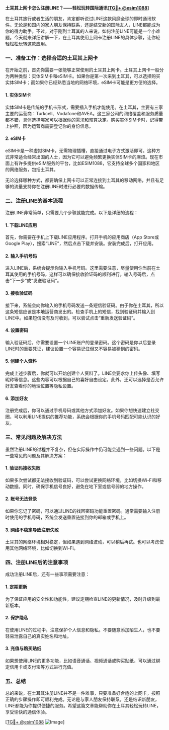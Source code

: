 **土耳其上网卡怎么注册LINE？——轻松玩转国际通讯[[TG💪+ @esim1088](https://t.me/s/esim1088)]**

在土耳其旅行或者生活的朋友，肯定都听说过LINE这款风靡全球的即时通讯软件。无论是和国内的家人朋友保持联系，还是结交新的国际友人，LINE都能成为你的得力助手。不过，对于刚到土耳其的人来说，如何注册LINE可能是一个小难题。今天就来详细讲解一下，在土耳其使用上网卡注册LINE的具体步骤，让你轻轻松松玩转这款应用。

### **一、准备工作：选择合适的土耳其上网卡**

在开始之前，首先你需要一张能够正常使用的土耳其上网卡。土耳其上网卡一般分为两种类型：实体SIM卡和eSIM卡。如果你是第一次来到土耳其，可以选择购买实体SIM卡；而如果你已经熟悉当地的网络环境，eSIM卡可能是更方便的选择。

#### **1. 实体SIM卡**
实体SIM卡是传统的手机卡形式，需要插入手机才能使用。在土耳其，主要有三家主要的运营商：Turkcell、Vodafone和AVEA。这三家公司的网络覆盖和服务质量都不错，具体选择哪家可以根据你的需求和预算决定。购买实体SIM卡时，记得带上护照，因为运营商需要登记你的身份信息。

#### **2. eSIM卡**
eSIM卡是一种虚拟SIM卡，无需物理插槽，直接通过电子方式激活即可。这种方式非常适合经常出国的人士，因为它可以避免频繁更换实体SIM卡的麻烦。现在市面上有许多提供eSIM服务的平台，比如ESIM1088，它支持全球多个国家和地区的网络服务，包括土耳其。

无论选择哪种方式，都要确保上网卡可以正常连接到土耳其的移动网络，并且有足够的流量支持你在注册LINE时进行必要的数据传输。

### **二、注册LINE的基本流程**

注册LINE非常简单，只需要几个步骤就能完成。以下是详细的流程：

#### **1. 下载LINE应用**
首先，你需要在手机上下载LINE应用程序。打开手机的应用商店（App Store或Google Play），搜索“LINE”，然后点击下载并安装。安装完成后，打开应用。

#### **2. 输入手机号码**
进入LINE后，系统会提示你输入手机号码。这里需要注意，尽量使用你当前在土耳其使用的手机号码，这样可以确保接收验证码的顺利进行。输入号码后，点击“下一步”或“发送验证码”。

#### **3. 接收验证码**
接下来，系统会向你输入的手机号码发送一条短信验证码。由于你在土耳其，所以这条短信应该是本地运营商发出的。检查手机上的短信，找到验证码并输入到LINE中。如果短信没有及时收到，可以尝试点击“重新发送验证码”。

#### **4. 设置密码**
输入验证码后，你需要设置一个LINE账户的登录密码。这个密码是你以后登录LINE时的重要凭证，建议设置一个容易记住但又不容易被猜到的密码。

#### **5. 创建个人资料**
完成上述步骤后，你就可以开始创建个人资料了。LINE会要求你上传头像、填写昵称等信息。这些内容可以根据自己的喜好自由设定。此外，还可以选择是否允许好友查看你的地理位置等隐私设置。

#### **6. 添加好友**
注册完成后，你可以通过手机号码或其他方式添加好友。如果你想快速建立社交圈，可以利用LINE提供的推荐功能，系统会根据你的手机号码匹配可能认识的好友。

### **三、常见问题及解决方法**

虽然注册LINE的过程并不复杂，但在实际操作中仍可能会遇到一些问题。以下是一些常见的问题及其解决方案：

#### **1. 验证码接收失败**
如果多次尝试都无法接收到验证码，可以尝试更换网络环境，比如切换Wi-Fi和移动数据。同时，确保手机信号良好，避免在地下室或信号弱的地方操作。

#### **2. 账号无法登录**
如果你忘记了密码，可以通过LINE的找回密码功能重置密码。通常需要输入注册时使用的手机号码，系统会发送重置链接到你的邮箱或手机上。

#### **3. 网络不稳定导致注册失败**
土耳其的网络环境相对稳定，但如果遇到网络波动，可以稍后再试。也可以考虑使用其他网络环境，比如切换到Wi-Fi。

### **四、注册LINE后的注意事项**

成功注册LINE后，还有一些事项需要注意：

#### **1. 定期更新**
为了保证应用的安全性和功能性，建议定期检查LINE的更新情况，及时升级到最新版本。

#### **2. 保护隐私**
在使用LINE的过程中，注意保护个人信息和隐私。不要随意添加陌生人，也不要轻易泄露自己的真实姓名和地址。

#### **3. 充值与购买贴纸**
如果想使用LINE的更多功能，比如语音通话、视频通话或购买贴纸，可以通过绑定信用卡或支付宝等方式进行充值。

### **五、总结**

总的来说，在土耳其注册LINE并不是一件难事，只要准备好合适的上网卡，按照正确的步骤操作即可顺利完成。无论是与家人朋友保持联系，还是结识新朋友，LINE都能为你提供便捷的服务。希望这篇文章能帮助你在土耳其轻松玩转LINE，享受愉快的通信体验。

[[TG💪+ @esim1088](https://t.me/s/esim1088) ![Image](https://i.postimg.cc/4NQfJmqS/Snipaste-2025-05-13-00-14-12.png)]